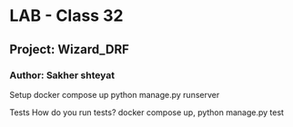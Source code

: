 # LAB - Class 32

## Project: Wizard_DRF

### Author: Sakher shteyat

Setup
docker compose up
python manage.py runserver


Tests
How do you run tests? 
docker compose up, python manage.py test

